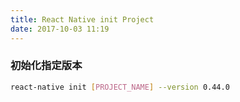 ```yaml
---
title: React Native init Project
date: 2017-10-03 11:19
---
```


### 初始化指定版本

```bash
react-native init [PROJECT_NAME] --version 0.44.0
```

